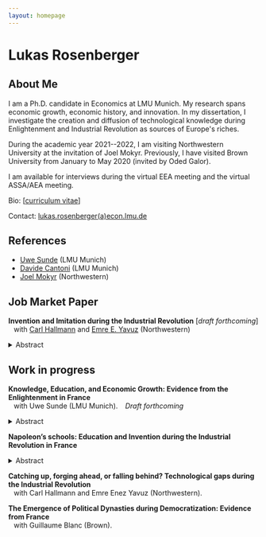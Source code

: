 ```yaml
---
layout: homepage
---
```


# Lukas Rosenberger

## About Me

I am a Ph.D. candidate in Economics at LMU Munich. My research spans economic growth, economic history, and innovation. 
In my dissertation, I investigate the creation and diffusion of technological knowledge during Enlightenment and Industrial Revolution as sources of Europe's riches.

During the academic year 2021--2022, I am visiting Northwestern University at the invitation of Joel Mokyr. Previously, I have visited Brown University from January to May 2020 (invited by Oded Galor).

I am available for interviews during the virtual EEA meeting and the virtual ASSA/AEA meeting. 

Bio: [[curriculum vitae](https://lukasrosenberger.github.io/academic/download/CV_Lukas_Rosenberger.pdf)]

Contact: [lukas.rosenberger(a)econ.lmu.de](mailto:lukas.rosenberger@econ.lmu.de)

<!--
In my dissertation, I tackle the question "Why isn't the whole world developed?" from the perspective of Europe: How did Europe become developed in the first place? In the context of France in the Enlightenment and Industrial Revolution, I establish novel facts which inform leading growth theories and big debates in economic history. 
-->


## References

- [Uwe Sunde](https://sites.google.com/view/uwesunde/home?authuser=0) (LMU Munich)
- [Davide Cantoni](http://davidecantoni.net/index.html) (LMU Munich)
- [Joel Mokyr](https://sites.northwestern.edu/jmokyr/) (Northwestern)

<!-- - [Fabian Waldinger](https://www.fabianwaldinger.com/) (LMU Munich) -->

<!---
## Research Interests

- **Primary:** &ensp;   economic growth, economic history
- **Secondary:** &ensp;  innovation, comparative development, political economy
- **Topics:** &ensp;  technological progress, human capital, industrial revolution

[[PDF](link)]  
-->

## Job Market Paper

**Invention and Imitation during the Industrial Revolution** [*draft forthcoming*]
  <br>
  &ensp;   with [Carl Hallmann](https://economics.northwestern.edu/people/graduate/index.html#H) and [Emre E. Yavuz](https://economics.northwestern.edu/people/graduate/index.html#Y) (Northwestern)
  <details>   
  <summary>Abstract</summary>  

This paper provides the first empirical cross-country evidence on inventive activity during the Industrial Revolution.
Using French patent data from 1791 to 1855, we can compare invention rates in Britain and France across sectors due to idiosyncrasies in the historic patent law. 
Our key result is a significant, strong, and robust positive association of invention rates in Britain and France. Furthermore, we quantify technological leadership in invention at the sectoral level. 
The evidence informs a debate on whether invention during the Industrial Revolution mainly was a British or a European affair, which has implications for theories of growth and innovation. 
  <br> 
  &nbsp;
  </details>  


## Work in progress

**Knowledge, Education, and Economic Growth: Evidence from the Enlightenment in France**
  <br>
  &ensp; with Uwe Sunde (LMU Munich). &ensp; *Draft forthcoming* 
  <details>   
  <summary>Abstract</summary>  

  This paper advances and empirically establishes the hypothesis that economic growth depends on the interaction between two dimensions of productive knowledge: knowledge embodied in people (human capital) and codified knowledge (non-rival ideas). France in the Enlightenment provides a unique historical setting that allows disentangling variation in both dimensions of productive knowledge to identify their interaction. The empirical strategy exploits spatial variation in education, which was predetermined for historical reasons, and time variation of Enlightenment, which made codified knowledge widely available. Using novel data on the establishment and curriculum of all public secondary schools in France from 1500 to 1800, we first trace the geography of schools and a scientific curriculum to historical factors going back to the late-Roman period and religious competition during the sixteenth century. Then, we show that cities with scientific education exhibited a greater demand for codified knowledge during the Enlightenment, as measured by subscriptions to the newly available Encyclopedia. Reversely, we also show that the availability of codified knowledge increased the demand for scientific education, as reflected in enrolment in scientific subjects at schools of the revolutionary period. Finally, we document that education was instrumental for adopting codified knowledge as proxied by subsequent economic growth and innovation patents. The evidence is consistent with the view that human capital acquired in schools provided students with a "scientific literacy" necessary to utilize the ideas which spread during the industrial Enlightenment.  
  <br> 
  &nbsp;
  </details>  


**Napoleon’s schools: Education and Invention during the Industrial Revolution in France**
  <details>   
  <summary>Abstract</summary>  
Was math and science education relevant for invention during the first Industrial Revolution? 
This paper uses a quasi-natural experiment in France to estimate the causal effect of higher secondary school education in math and science on invention between 1800 and 1850. 
In the French Revolution, all public secondary schools in France were closed down and their endowments expropriated.
During Napoleon's reign, schools and curriculum were re-instated but with a different geographic allocation.
On the regional level, I find a positive education--invention gradient. Regions with high-quality math and science education had substantially higher patenting than regions with little math and science, while regions without math and science had less patenting overall. 
On the town level, I can estimate the causal effect of gaining or losing math and science education by combining two elements: (i) Instrumenting education as of 1789 based on plausibly exogenous historical determinants and (ii) conditioning on the presence or absence of this education after Napoleon to control for the endogeneity of current education. 

 and
  <br> 
  &nbsp;
  </details>  


**Catching up, forging ahead, or falling behind? Technological gaps during the Industrial Revolution**
  <br>
  &ensp; with Carl Hallmann and Emre Enez Yavuz (Northwestern).  



**The Emergence of Political Dynasties during Democratization: Evidence from France**
  <br>
  &ensp;  with Guillaume Blanc (Brown). 


  <p>&nbsp;</p>
  <p>&nbsp;</p>

<!--

## Papers

  [[PDF](http://papers.nips.cc/paper/9216-learning-to-self-train-for-semi-supervised-few-shot-classification.pdf)] [[Code](https://github.com/xinzheli1217/learning-to-self-train)]

## News

- **[Feb. 2020]** Our paper about incremental learning is accepted to [CVPR 2020](http://cvpr2020.thecvf.com/).
- **[Feb. 2020]** We will host the [ACM Multimedia Asia 2020](https://mmasia2020.org/) conference in Singapore!
- **[Sept. 2019]** Our paper about few-shot learning is accepted to [NeurIPS 2019](https://nips.cc/Conferences/2019).
- **[Mar. 2019]** Our paper about few-shot learning is accepted to [CVPR 2019](http://cvpr2019.thecvf.com/).
-->
